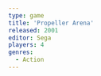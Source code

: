 ```yaml
---
type: game
title: 'Propeller Arena'
released: 2001
editor: Sega
players: 4
genres:
  - Action
---
```

